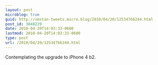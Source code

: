 ```yaml
---
layout: post
microblog: true
guid: http://vmstan-tweets.micro.blog/2010/04/20/12534766244.html
post_id: 3048229
date: 2010-04-20T14:03:33-0600
lastmod: 2010-04-20T14:03:33-0600
type: post
url: /2010/04/20/12534766244.html
---
```

Contemplating the upgrade to iPhone 4 b2.
